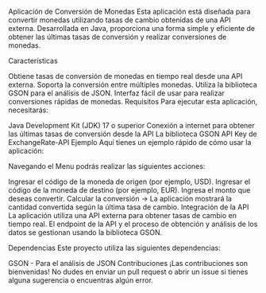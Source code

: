 Aplicación de Conversión de Monedas Esta aplicación está diseñada para convertir monedas utilizando tasas de cambio obtenidas de una API externa. Desarrollada en Java, proporciona una forma simple y eficiente de obtener las últimas tasas de conversión y realizar conversiones de monedas.

Características

Obtiene tasas de conversión de monedas en tiempo real desde una API externa.
Soporta la conversión entre múltiples monedas.
Utiliza la biblioteca GSON para el análisis de JSON.
Interfaz fácil de usar para realizar conversiones rápidas de monedas.
Requisitos Para ejecutar esta aplicación, necesitarás:

Java Development Kit (JDK) 17 o superior
Conexión a internet para obtener las últimas tasas de conversión desde la API
La biblioteca GSON
API Key de ExchangeRate-API
Ejemplo Aquí tienes un ejemplo rápido de cómo usar la aplicación:

Navegando el Menu podrás realizar las siguientes acciones:

Ingresar el código de la moneda de origen (por ejemplo, USD).
Ingresar el código de la moneda de destino (por ejemplo, EUR).
Ingresa el monto que deseas convertir.
Calcular la conversión -> La aplicación mostrará la cantidad convertida según la última tasa de cambio.
Integración de la API La aplicación utiliza una API externa para obtener tasas de cambio en tiempo real. El endpoint de la API y el proceso de obtención y análisis de los datos se gestionan usando la biblioteca GSON.

Dependencias Este proyecto utiliza las siguientes dependencias:

GSON - Para el análisis de JSON
Contribuciones ¡Las contribuciones son bienvenidas! No dudes en enviar un pull request o abrir un issue si tienes alguna sugerencia o encuentras algún error.